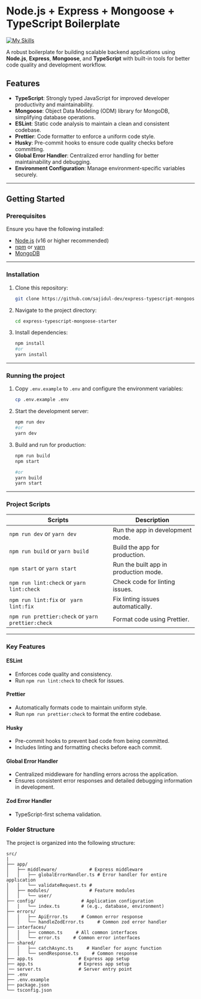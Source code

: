 # Node.js + Express + Mongoose + TypeScript Boilerplate

[![My Skills](https://skillicons.dev/icons?i=nodejs,express,mongodb,ts)]()

A robust boilerplate for building scalable backend applications using **Node.js**, **Express**, **Mongoose**, and **TypeScript** with built-in tools for better code quality and development workflow.

## Features

- **TypeScript**: Strongly typed JavaScript for improved developer productivity and maintainability.
- **Mongoose**: Object Data Modeling (ODM) library for MongoDB, simplifying database operations.
- **ESLint**: Static code analysis to maintain a clean and consistent codebase.
- **Prettier**: Code formatter to enforce a uniform code style.
- **Husky**: Pre-commit hooks to ensure code quality checks before committing.
- **Global Error Handler**: Centralized error handling for better maintainability and debugging.
- **Environment Configuration**: Manage environment-specific variables securely.

---

## Getting Started

### Prerequisites

Ensure you have the following installed:

- [Node.js](https://nodejs.org/) (v16 or higher recommended)
- [npm](https://www.npmjs.com/) or [yarn](https://yarnpkg.com/)
- [MongoDB](https://www.mongodb.com/)

---

### Installation

1. Clone this repository:
   ```bash
   git clone https://github.com/sajidul-dev/express-typescript-mongoose-starter.git
   ```
2. Navigate to the project directory:
   ```bash
   cd express-typescript-mongoose-starter
   ```
3. Install dependencies:
   ```bash
   npm install
   #or
   yarn install
   ```

---

### Running the project

1. Copy `.env.example` to `.env` and configure the environment variables:

   ```bash
   cp .env.example .env
   ```

2. Start the development server:
   ```bash
   npm run dev
   #or
   yarn dev
   ```
3. Build and run for production:

   ```bash
   npm run build
   npm start

   #or
   yarn build
   yarn start
   ```

---

### Project Scripts

| Scripts                                           | Description                           |
| ------------------------------------------------- | ------------------------------------- |
| `npm run dev` or `yarn dev`                       | Run the app in development mode.      |
| `npm run build` or `yarn build`                   | Build the app for production.         |
| `npm start` or `yarn start`                       | Run the built app in production mode. |
| `npm run lint:check` or `yarn lint:check`         | Check code for linting issues.        |
| `npm run lint:fix` or ` yarn lint:fix`            | Fix linting issues automatically.     |
| `npm run prettier:check` or `yarn prettier:check` | Format code using Prettier.           |

---

### Key Features

#### ESLint

- Enforces code quality and consistency.
- Run `npm run lint:check` to check for issues.

#### Prettier

- Automatically formats code to maintain uniform style.
- Run `npm run prettier:check` to format the entire codebase.

#### Husky

- Pre-commit hooks to prevent bad code from being committed.
- Includes linting and formatting checks before each commit.

#### Global Error Handler

- Centralized middleware for handling errors across the application.
- Ensures consistent error responses and detailed debugging information in development.

#### Zod Error Handler

- TypeScript-first schema validation.

### **Folder Structure**

The project is organized into the following structure:

```
src/
|
├── app/
│   ├── middleware/            # Express middleware
│   │   ├── globalErrorHandler.ts # Error handler for entire application
│   │   └── validateRequest.ts #
│   ├── modules/               # Feature modules
│   │   └── user/
├── config/                 # Application configuration
│   │   └── index.ts        # (e.g., database, environment)
├── errors/
│   │   ├── ApiError.ts     # Common error response
│   │   └── handleZodError.ts     # Common zod error handler
├── interfaces/
│   │   ├── common.ts     # All common interfaces
│   │   └── error.ts     # Common error interfaces
├── shared/
│   │   ├── catchAsync.ts     # Handler for async function
│   │   └── sendResponse.ts     # Common response
├── app.ts                 # Express app setup
├── app.ts                 # Express app setup
│── server.ts              # Server entry point
├── .env
├── .env.example
├── package.json
└── tsconfig.json
```
